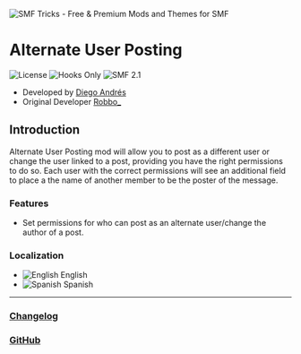 ![SMF Tricks - Free & Premium Mods and Themes for SMF](https://smftricks.com/logos/logo.png)

# Alternate User Posting
![License](https://img.shields.io/badge/License-MPL%202.0-248049) ![Hooks Only](https://img.shields.io/badge/Hooks%20Only-Yes-6041a3) ![SMF 2.1](https://img.shields.io/badge/SMF-2.1-3f73a0)

* Developed by [Diego Andrés](https://github.com/DiegoAndresCortes)
* Original Developer [Robbo_](https://www.simplemachines.org/community/index.php?action=profile;u=165532)

## Introduction
Alternate User Posting mod will allow you to post as a different user or change the user linked to a post, providing you have the right permissions to do so. Each user with the correct permissions will see an additional field to place a the name of another member to be the poster of the message.

### Features
- Set permissions for who can post as an alternate user/change the author of a post.

### Localization
- ![English](https://www.simplemachines.org/site_images/lang/english.gif) English
- ![Spanish](https://www.simplemachines.org/site_images/lang/spanish_es.gif) Spanish
---
### [Changelog](https://github.com/SMFTricks/Alternate-User-Posting/blob/master/CHANGELOG.md)
### [GitHub](https://github.com/SMFTricks/Alternate-User-Posting)